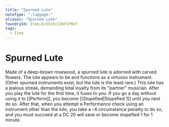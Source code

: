 ```yaml
---
title: "Spurned Lute"
noteType: ":luggage:"
aliases: "Spurned Lute"
foundryId: Item.DvS5cbcZ2KFlP0nY
tags:
  - Item
---
```


# Spurned Lute

Made of a deep-brown rosewood, a spurned lute is adorned with carved flowers. The lute appears to be and functions as a virtuoso instrument. (Other spurned instruments exist, but the lute is the least rare.) This lute has a jealous streak, demanding total loyalty from its "partner" musician. After you play the lute for the first time, it fuses to you. If you go a day without using it to [[Perform]], you become [[Stupefied|Stupefied 1]] until you next do so. After that, when you attempt a Performance check using an instrument other than the lute, you take a –4 circumstance penalty to do so, and you must succeed at a DC 20 will save or become stupefied 1 for 1 minute.

